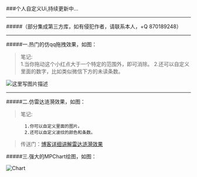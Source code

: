 ###个人自定义Ui,持续更新中...
**********************************************************************************************
#####（部分集成第三方库，如有侵犯作者，请联系本人，+Q 870189248）
**********************************************************************************************
#####一.热门的仿qq拖拽效果，如图：
>笔记:   
>            1.当你拖动这个小红点大于一个特定的范围外，即可消除。
             2.还可以自定义里面的数字，比如类似微信下方的未读条数。
             

![这里写图片描述](http://img.blog.csdn.net/20170331101913938?watermark/2/text/aHR0cDovL2Jsb2cuY3Nkbi5uZXQveGg4NzAxODkyNDg=/font/5a6L5L2T/fontsize/400/fill/I0JBQkFCMA==/dissolve/70/gravity/SouthEast)


**********************************************************************************************
#####二.仿雷达涟漪效果，如图：
>笔记:    
>
           1.你可以自定义里面的图片。
           2.还可以自定义波纹的颜色和条数。
       
         
>传送门：[博客详细讲解雷达涟漪效果](http://blog.csdn.net/xh870189248/article/details/64121808)

#####三.强大的MPChart绘图，如图：

 ![Chart](sceenGif/Chart.gif)

